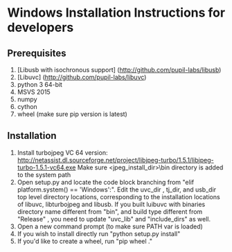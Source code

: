# Windows Installation Instructions for developers

## Prerequisites

1. [Libusb with isochronous support] (http://github.com/pupil-labs/libusb)
2. [Libuvc] (http://github.com/pupil-labs/libuvc)
3. python 3 64-bit
4. MSVS 2015
5. numpy
6. cython
7. wheel (make sure pip version is latest)


## Installation

1. Install turbojpeg VC 64 version: http://netassist.dl.sourceforge.net/project/libjpeg-turbo/1.5.1/libjpeg-turbo-1.5.1-vc64.exe
Make sure <jpeg_install_dir>\bin directory is added to the system path
2. Open setup.py and locate the code block branching from "elif platform.system() == 'Windows':". Edit the uvc_dir , tj_dir, and usb_dir
top level directory locations, corresponding to the installation locations  of libuvc, libturbojpeg and libusb. If you built luibuvc with
binaries directory name different from "bin", and build type different from "Release" , you need to update  "uvc_lib" and "include_dirs" as
well.
3. Open a new command prompt (to make sure PATH var is loaded)
4. If you wish to install directly run "python setup.py install"
5. If you'd like to create a wheel, run "pip wheel ."
